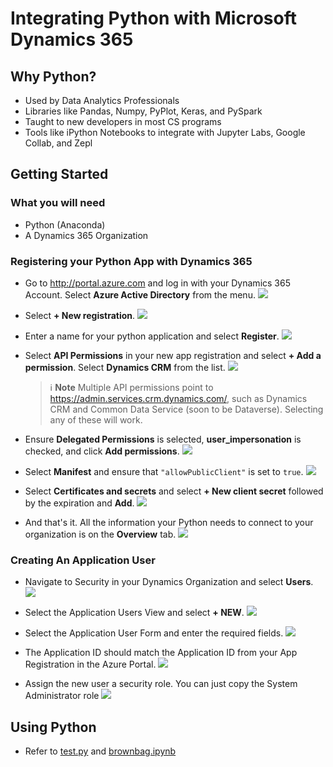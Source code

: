 # Integrating Python with Microsoft Dynamics 365

## Why Python?

- Used by Data Analytics Professionals
- Libraries like Pandas, Numpy, PyPlot, Keras, and PySpark
- Taught to new developers in most CS programs
- Tools like iPython Notebooks to integrate with Jupyter Labs, Google Collab, and Zepl

## Getting Started

### What you will need

- Python (Anaconda)
- A Dynamics 365 Organization

### Registering your Python App with Dynamics 365

- Go to http://portal.azure.com and log in with your Dynamics 365 Account. Select **Azure Active Directory** from the menu.
  ![](Resources/AppRegistration1.jpg)

- Select **+ New registration**.
  ![](Resources/AppRegistration2.jpg)

- Enter a name for your python application and select **Register**.
  ![](Resources/AppRegistration3.jpg)

- Select **API Permissions** in your new app registration and select **+ Add a permission**. Select **Dynamics CRM** from the list.
  ![](Resources/AppRegistration4.jpg)

  > :information_source: **Note** Multiple API permissions point to https://admin.services.crm.dynamics.com/, such as Dynamics CRM and Common Data Service (soon to be Dataverse). Selecting any of these will work.

- Ensure **Delegated Permissions** is selected, **user_impersonation** is checked, and click **Add permissions**.
  ![](Resources/AppRegistration5.jpg)

- Select **Manifest** and ensure that `"allowPublicClient"` is set to `true`.
  ![](Resources/AppRegistration6.jpg)

- Select **Certificates and secrets** and select **+ New client secret** followed by the expiration and **Add**.
  ![](Resources/AppRegistration7.jpg)

- And that's it. All the information your Python needs to connect to your organization is on the **Overview** tab.
  ![](Resources/AppRegistration8.jpg)

### Creating An Application User

- Navigate to Security in your Dynamics Organization and select **Users**.
  ![](Resources/ApplicationUser1.jpg)

- Select the Application Users View and select **+ NEW**.
  ![](Resources/ApplicationUser2.jpg)

- Select the Application User Form and enter the required fields.
  ![](Resources/ApplicationUser3.jpg)

- The Application ID should match the Application ID from your App Registration in the Azure Portal.
  ![](Resources/ApplicationUser4.jpg)

- Assign the new user a security role. You can just copy the System Administrator role
  ![](Resources/ApplicationUser5.jpg)

## Using Python

- Refer to [test.py](test.py) and [brownbag.ipynb](brownbag.ipynb)
